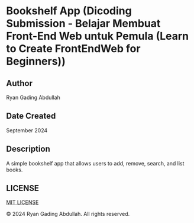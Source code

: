 # Bookshelf App (Dicoding Submission - Belajar Membuat Front-End Web untuk Pemula (Learn to Create FrontEndWeb for Beginners))

## Author

Ryan Gading Abdullah

## Date Created

September 2024

## Description

A simple bookshelf app that allows users to add, remove, search, and list books.

## LICENSE

[MIT LICENSE](LICENSE)

&copy; 2024 Ryan Gading Abdullah. All rights reserved.
